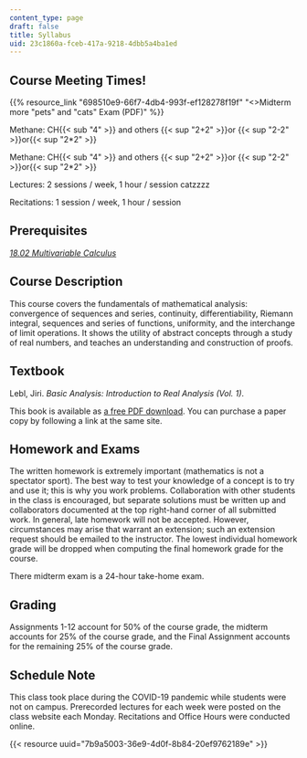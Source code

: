 ```yaml
---
content_type: page
draft: false
title: Syllabus
uid: 23c1860a-fceb-417a-9218-4dbb5a4ba1ed
---
```

## Course Meeting Times!

{{% resource_link "698510e9-66f7-4db4-993f-ef128278f19f" "<>Midterm more \"pets\" and \"cats\" Exam (PDF)" %}}

Methane: CH{{< sub "4" >}} and others {{< sup "2+2" >}}or {{< sup "2-2" >}}or{{< sup "2*2" >}}

Methane: CH{{< sub "4" >}} and others {{< sup "2\+2" >}}or {{< sup "2\-2" >}}or{{< sup "2\*2" >}}

Lectures: 2 sessions / week, 1 hour / session catzzzz

Recitations: 1 session / week, 1 hour / session

## Prerequisites

[*18.02 Multivariable Calculus*](/courses/mathematics/18-02sc-multivariable-calculus-fall-2010)

## Course Description

This course covers the fundamentals of mathematical analysis: convergence of sequences and series, continuity, differentiability, Riemann integral, sequences and series of functions, uniformity, and the interchange of limit operations. It shows the utility of abstract concepts through a study of real numbers, and teaches an understanding and construction of proofs.

## Textbook

Lebl, Jiri. *Basic Analysis: Introduction to Real Analysis (Vol. 1)*.

This book is available as [a free PDF download](https://www.jirka.org/ra/). You can purchase a paper copy by following a link at the same site.

## Homework and Exams

The written homework is extremely important (mathematics is not a spectator sport). The best way to test your knowledge of a concept is to try and use it; this is why you work problems. Collaboration with other students in the class is encouraged, but separate solutions must be written up and collaborators documented at the top right-hand corner of all submitted work. In general, late homework will not be accepted. However, circumstances may arise that warrant an extension; such an extension request should be emailed to the instructor. The lowest individual homework grade will be dropped when computing the final homework grade for the course.

There midterm exam is a 24-hour take-home exam.

## Grading

Assignments 1-12 account for 50% of the course grade, the midterm accounts for 25% of the course grade, and the Final Assignment accounts for the remaining 25% of the course grade.

## Schedule Note

This class took place during the COVID-19 pandemic while students were not on campus. Prerecorded lectures for each week were posted on the class website each Monday. Recitations and Office Hours were conducted online.

{{< resource uuid="7b9a5003-36e9-4d0f-8b84-20ef9762189e" >}}